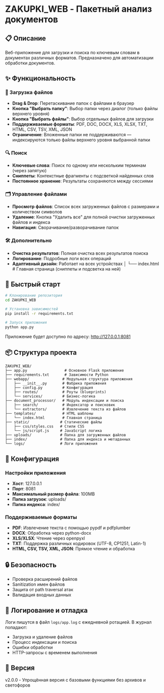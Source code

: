 # ZAKUPKI_WEB - Пакетный анализ документов

## 📋 Описание
Веб-приложение для загрузки и поиска по ключевым словам в документах различных форматов. Предназначено для автоматизации обработки документов.

## ✨ Функциональность

### 📁 Загрузка файлов
- **Drag & Drop**: Перетаскивание папок с файлами в браузер
- **Кнопка "Выбрать папку"**: Выбор папки через диалог (только файлы верхнего уровня)
- **Кнопка "Выбрать файлы"**: Выбор отдельных файлов для загрузки
- **Поддерживаемые форматы**: PDF, DOC, DOCX, XLS, XLSX, TXT, HTML, CSV, TSV, XML, JSON
- **Ограничение**: Вложенные папки не поддерживаются — индексируются только файлы верхнего уровня выбранной папки

### 🔍 Поиск
- **Ключевые слова**: Поиск по одному или нескольким терминам (через запятую)
- **Сниппеты**: Контекстные фрагменты с подсветкой найденных слов
- **Постоянное хранение**: Результаты сохраняются между сессиями

### 🗂️ Управление файлами
- **Просмотр файлов**: Список всех загруженных файлов с размерами и количеством символов
- **Удаление**: Кнопка "Удалить все" для полной очистки загруженных файлов и индекса
- **Навигация**: Сворачивание/разворачивание папок

### 🛠️ Дополнительно
- **Очистка результатов**: Полная очистка всех результатов поиска
- **Логирование**: Подробные логи всех операций
- **Адаптивный дизайн**: Работает на всех устройствах
│   └── index.html        # Главная страница (сниппеты и подсветка на ней)

## 🚀 Быстрый старт

```bash
# Клонирование репозитория
cd ZAKUPKI_WEB

# Установка зависимостей
pip install -r requirements.txt

# Запуск приложения
python app.py
```

Приложение будет доступно по адресу: http://127.0.0.1:8081

## 📦 Структура проекта

```
ZAKUPKI_WEB/
├── app.py                 # Основное Flask приложение
├── requirements.txt       # Зависимости Python
├── webapp/               # Модульная структура приложения
│   ├── __init__.py       # Фабрика приложения
│   ├── config.py         # Конфигурация
│   ├── routes/           # Роуты (blueprints)
│   └── services/         # Бизнес-логика
├── document_processor/   # Модуль индексации и поиска
│   ├── search/           # Индексатор и поисковик
│   └── extractors/       # Извлечение текста из файлов
├── templates/            # HTML шаблоны
│   └── index.html        # Главная страница
├── static/              # Статические файлы
│   ├── css/styles.css   # Стили CSS
│   └── js/script.js     # JavaScript логика
├── uploads/             # Папка для загруженных файлов
├── index/               # Папка для индекса и метаданных
└── logs/                # Логи приложения
```

## 🔧 Конфигурация

### Настройки приложения
- **Хост**: 127.0.0.1
- **Порт**: 8081
- **Максимальный размер файла**: 100MB
- **Папка загрузок**: uploads/
- **Папка индекса**: index/

### Поддерживаемые форматы
- **PDF**: Извлечение текста с помощью pypdf и pdfplumber
- **DOCX**: Обработка через python-docx
- **XLS/XLSX**: Чтение через openpyxl
- **TXT**: Поддержка различных кодировок (UTF-8, CP1251, Latin-1)
- **HTML, CSV, TSV, XML, JSON**: Прямое чтение и обработка

## 🔒 Безопасность
- Проверка расширений файлов
- Sanitization имен файлов
- Защита от path traversal атак
- Валидация входных данных

## 🐛 Логирование и отладка
Логи пишутся в файл `logs/app.log` с ежедневной ротацией. В журнал попадают:
- Загрузка и удаление файлов
- Процесс индексации и поиска
- Ошибки обработки
- HTTP-запросы с временем выполнения

## 📝 Версия
v2.0.0 - Упрощённая версия с базовыми функциями без архивов и светофоров